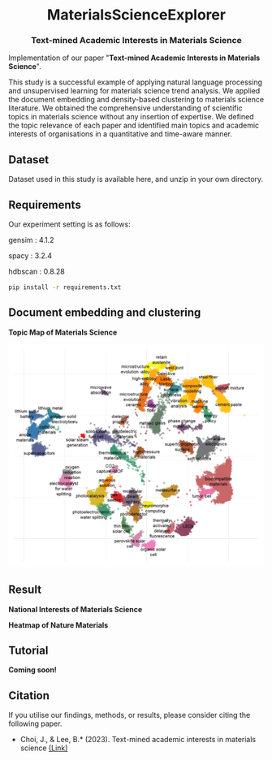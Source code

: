 <h1 align="center">MaterialsScienceExplorer</h1>
<h3 align="center">Text-mined Academic Interests in Materials Science</h3>

</p>

Implementation of our paper "**Text-mined Academic Interests in Materials Science**".  

This study is a successful example of applying natural language processing and unsupervised learning for materials science trend analysis.
We applied the document embedding and density-based clustering to materials science literature.
We obtained the comprehensive understanding of scientific topics in materials science without any insertion of expertise.
We defined the topic relevance of each paper and identified main topics and academic interests of organisations in a quantitative and time-aware manner.

## Dataset
Dataset used in this study is available here, and unzip in your own directory.

## Requirements
Our experiment setting is as follows:

gensim : 4.1.2

spacy : 3.2.4

hdbscan : 0.8.28

```bash
pip install -r requirements.txt
```
## Document embedding and clustering

**Topic Map of Materials Science**

![](./image/embd.png)

## Result

**National Interests of Materials Science**



**Heatmap of Nature Materials**




## Tutorial
**Coming soon!**


## Citation
If you utilise our findings, methods, or results, please consider citing the following paper.
- Choi, J., & Lee, B.* (2023). Text-mined academic interests in materials science [(Link)]()
